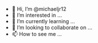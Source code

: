 - 👋 Hi, I’m @michaeljr12
- 👀 I’m interested in ...
- 🌱 I’m currently learning ...
- 💞️ I’m looking to collaborate on ...
- 📫 How to see me ...

<!---
michaeljr12/michaeljr12 is a ✨ special ✨ repository because its `README.md` (this file) appears on your GitHub profile.
You can click the Preview link to take a look at your changes.
--->
